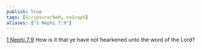 ```yaml
---
publish: true
tags: [Scripture/BoM, noGraph]
aliases: ["1 Nephi 7:9"]
---
```

[1 Nephi 7:9](https://churchofjesuschrist.org/study/scriptures/bofm/1-ne/7?lang=eng&id=p9#p9) How is it that ye have not hearkened unto the word of the Lord?
